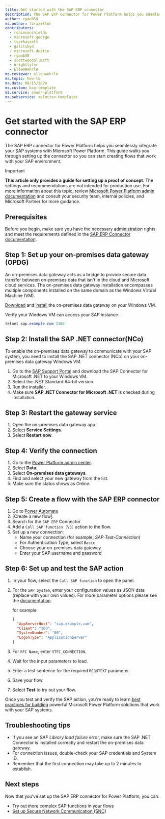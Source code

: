 ```yaml
---
title: Get started with the SAP ERP connector
description: The SAP ERP connector for Power Platform helps you seamlessly integrate your SAP systems with Microsoft Power Platform. This guide walks you through setting up the connector so you can start creating flows that work with your SAP environment.
author: ryanb58
ms.author: tbrazelton
contributors:
  - robinsonshields
  - microsoft-george
  - tverhasselt
  - galitskyd
  - microsoft-dustin
  - ryanb58
  - scottwoodallmsft
  - Wrighttyler
  - EllenWehrle
ms.reviewer: ellenwehrle
ms.topic: how-to
ms.date: 08/15/2024
ms.custom: bap-template
ms.service: power-platform
ms.subservice: solution-templates
---
```


# Get started with the SAP ERP connector

The SAP ERP connector for Power Platform helps you seamlessly integrate your SAP systems with Microsoft Power Platform. This guide walks you through setting up the connector so you can start creating flows that work with your SAP environment.

> [!IMPORTANT]
> **This article only provides a guide for setting up a proof of concept**. The settings and recommendations are not intended for production use. For more information about this topic, review [Microsoft Power Platform admin documentation](/power-platform/admin/) and consult your security team, internal policies, and Microsoft Partner for more guidance.

## Prerequisites

Before you begin, make sure you have the necessary [administration](/power-platform/admin/admin-documentation) rights and meet the requirements defined in the [SAP ERP Connector documentation](/connectors/saperp/#pre-requisites).

## Step 1: Set up your on-premises data gateway (OPDG)

An on-premises data gateway acts as a bridge to provide secure data transfer between on-premises data that isn't in the cloud and Microsoft cloud services. The on-premises data gateway installation encompasses multiple components installed on the same domain as the Windows Virtual Machine (VM).

[Download](https://aka.ms/opdg) and [install](/data-integration/gateway/service-gateway-install#download-and-install-a-standard-gateway) the on-premises data gateway on your Windows VM.

Verify your Windows VM can access your SAP instance.

```powershell
telnet sap.example.com 3300
```

## Step 2: Install the SAP .NET connector(NCo)

To enable the on-premises data gateway to communicate with your SAP system, you need to install the SAP .NET connector (NCo) on your on-premises data gateway Windows VM.

1. Go to the [SAP Support Portal](https://support.sap.com/en/product/connectors/msnet.html) and download the SAP Connector for Microsoft .NET to your Windows VM.
1. Select the .NET Standard 64-bit version.
1. Run the installer.
1. Make sure **SAP .NET Connector for Microsoft .NET** is checked during installation.

## Step 3: Restart the gateway service

1. Open the on-premises data gateway app.
1. Select **Service Settings**.
1. Select **Restart now**.

## Step 4: Verify the connection

1. Go to the [Power Platform admin center](https://admin.powerplatform.microsoft.com/home).
2. Select **Data**.
1. Select **On-premises data gateways**.
1. Find and select your new gateway from the list.
1. Make sure the status shows as *Online*.

## Step 5: Create a flow with the SAP ERP connector

1. Go to [Power Automate](https://make.preview.powerautomate.com)
2. [Create a new flow].
1. Search for the `SAP ERP` Connector
1. Add a `Call SAP function (V3)` action to the flow.
1. Set up a new connection:
   - Name your connection (for example, *SAP-Test-Connection*)
   - For Authentication Type, select `Basic`
   - Choose your on-premises data gateway
   - Enter your SAP username and password

## Step 6: Set up and test the SAP action

1. In your flow, select the `Call SAP function` to open the panel.
1. For the `SAP System`, enter your configuration values as JSON data (replace with your own values). For more parameter options please see the [documentation](/connectors/saperp/#call-sap-function-(v3)-(preview)).

   for example
   ```json
   {
     "AppServerHost": "sap.example.com",
     "Client": "100",
     "SystemNumber": "00",
     "LogonType": "ApplicationServer"
   }
   ```

1. For `RFC Name`, enter `STFC_CONNECTION`.
1. Wait for the input parameters to load.
1. Enter a test sentence for the required `REQUTEXT` parameter.
1. Save your flow.
1. Select **Test** to try out your flow.

Once you test and verify the SAP action, you're ready to learn [best practices for building](/power-platform/well-architected/) powerful Microsoft Power Platform solutions that work with your SAP systems.

## Troubleshooting tips

- If you see an *SAP Library load failure* error, make sure the SAP .NET Connector is installed correctly and restart the on-premises data gateway.
- For connection issues, double-check your SAP credentials and System ID.
- Remember that the first connection may take up to 2 minutes to establish.

## Next steps

Now that you've set up the SAP ERP connector for Power Platform, you can:

- Try out more complex SAP functions in your flows
- [Set up Secure Network Communication (SNC)](set-up-secure-network-communications.md)
